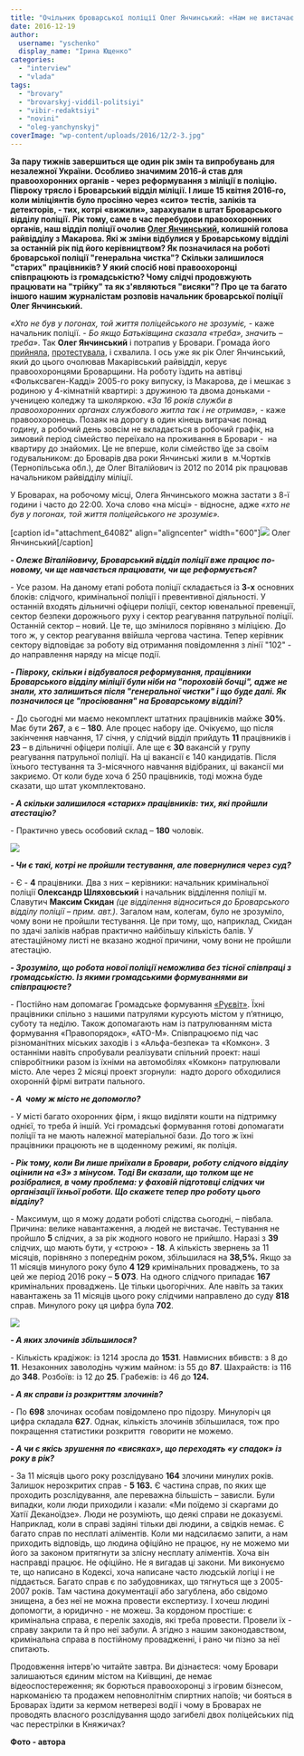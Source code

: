 ```yaml
---
title: "Очільник броварської поліції Олег Янчинський: «Нам не вистачає людей»"
date: 2016-12-19
author: 
  username: "yschenko"
  display_name: "Ірина Ющенко"
categories: 
  - "interview"
  - "vlada"
tags: 
  - "brovary"
  - "brovarskyj-viddil-politsiyi"
  - "vibir-redaktsiyi"
  - "novini"
  - "oleg-yanchynskyj"
coverImage: "wp-content/uploads/2016/12/2-3.jpg"
---
```


**За пару тижнів завершиться ще один рік змін та випробувань для незалежної України. Особливо значимим 2016-й став для правоохоронних органів - через реформування з міліції в поліцію. Півроку трясло і Броварський відділ міліції. І лише 15 квітня 2016-го, коли міліціянтів було просіяно через «сито» тестів, заліків та детекторів, - тих, котрі «вижили», зарахували в штат Броварського відділу поліції.** **Рік тому, саме в час перебудови правоохоронних органів, наш відділ поліції очолив [Олег Янчинський](https://mpz.brovary.org/tymchasovym-ochilnykom-brovarskoyi-politsiyi-pryznachyly-golovu-makarivskogo-rajviddilku/), колишній голова райвідділу з Макарова. Які ж зміни відбулися у Броварському відділі за останній рік під його керівництвом? Як позначилася на роботі броварської поліції "генеральна чистка"? Скільки залишилося "старих" працівників? У який спосіб нові правоохоронці співпрацюють із громадськістю? Чому слідчі продовжують працювати на "трійку" та як з'являються "висяки"? Про це та багато іншого нашим журналістам розповів начальник броварської поліції Олег Янчинський.**

_«Хто не був у погонах, той життя поліцейського не зрозуміє,_ - каже начальник поліції. - _Бо якщо Батьківщина сказала «треба», значить – треба»_. Так **Олег Янчинський** і потрапив у Бровари. Громада його [прийняла,](https://mpz.brovary.org/dva-mozhlyvi-ochilnyky-brovarskoyi-politsiyi-pospilkuvalys-iz-gromadoyu-u-miskviddili-foto/) [протестувала,](https://mpz.brovary.org/gromadska-rada-pry-politsiyi-proekzamenuvala-novogo-t-v-o-nachalnyka-politsiyi-olega-yanchynskogo/) і схвалила. І ось уже як рік Олег Янчинський, який до цього очолював Макарівський райвідділ, керує правоохоронцями Броварщини. На роботу їздить на автівці «Фольксваген-Кадді» 2005-го року випуску, із Макарова, де і мешкає з родиною у 4-кімнатній квартирі: з дружиною та двома доньками - ученицею коледжу та школяркою. _«За 16 років служби в правоохоронних органах службового житла так і не отримав»,_ - каже правоохоронець. Позаяк на дорогу в один кінець витрачає понад годину, а робочий день зовсім не вкладається в робочий графік, на зимовий період сімейство переїхало на проживання в Бровари -  на квартиру до знайомих. Це не вперше, коли сімейство їде за своїм годувальником: до Броварів два роки Янчинські жили в  м.Чортків (Тернопільська обл.), де Олег Віталійович із 2012 по 2014 рік працював начальником райвідділу міліції.

У Броварах, на робочому місці, Олега Янчинського можна застати з 8-ї години і часто до 22:00. Хоча слово «на місці» - відносне, адже _«хто не був у погонах, той життя поліцейського не зрозуміє»._

\[caption id="attachment\_64082" align="aligncenter" width="600"\][![](https://mpz.brovary.org/wp-content/uploads/2016/12/3-2.jpg)](https://mpz.brovary.org/wp-content/uploads/2016/12/3-2.jpg) Олег Янчинський\[/caption\]

**_\- Олеже Віталійовичу, Броварський відділ поліції вже працює по-новому, чи ще навчається працювати, чи ще реформується?_**

\- Усе разом. На даному етапі робота поліції складається із **3-х** основних блоків: слідчого, кримінальної поліції і превентивної діяльності. У останній входять дільничні офіцери поліції, сектор ювенальної превенції, сектор безпеки дорожнього руху і сектор реагування патрульної поліції. Останній сектор – новий. Це те, що змінилося порівняно з міліцією. До того ж, у сектор реагування ввійшла чергова частина. Тепер керівник сектору відповідає за роботу від отримання повідомлення з лінії "102" - до направлення наряду на місце події.

**_\- Півроку, скільки і відбувалося реформування, працівники Броварського відділу міліції були ніби на "пороховій бочці", адже не знали, хто залишиться після "генеральної чистки" і що буде далі. Як позначилося це "просіювання" на Броварському відділі?_**

\- До сьогодні ми маємо некомплект штатних працівників майже **30%**. Має бути **267**, а є – **180**. Але процес набору іде. Очікуємо, що після закінчення навчання, 17 січня, у слідчий відділ прийдуть **11** працівників і **23** – в дільничні офіцери поліції. Але ще є **30** вакансій у групу реагування патрульної поліції. На ці вакансії є 140 кандидатів. Після їхнього тестування та 3-місячного навчання відібраних, ці вакансії ми закриємо. От коли буде хоча б 250 працівників, тоді можна буде сказати, що штат укомплектовано.

**_\- А скільки залишилося «старих» працівників: тих, які пройшли атестацію?_**

\- Практично увесь особовий склад – **180** чоловік.

[![](https://mpz.brovary.org/wp-content/uploads/2016/12/6-2.jpg)](https://mpz.brovary.org/wp-content/uploads/2016/12/6-2.jpg)

**_\- Чи є такі, котрі не пройшли тестування, але повернулися через суд?_**

\- Є - **4** працівники. Два з них – керівники: начальник кримінальної поліції **Олександр Шляховський** і начальник відділення поліції м. Славутич **Максим Скидан** _(це відділення відноситься до Броварського відділу поліції – прим. авт.)_. Загалом нам, колегам, було не зрозуміло, чому вони не пройшли тестування. Це при тому, що, наприклад, Скидан по здачі заліків набрав практично найбільшу кількість балів. У атестаційному листі не вказано жодної причини, чому вони не пройшли атестацію.

**_\- Зрозуміло, що робота нової поліції неможлива без тісної співпраці з громадськістю. Із якими громадськими формуваннями ви співпрацюєте?_**

\- Постійно нам допомагає Громадське формування [«Руєвіт»](https://mpz.brovary.org/gf-ruyevyt-za-poryadok-u-misti-ta-rajoni-shhob-vlada-ne-krala-ta-davala-zhyty-lyudyam/). Їхні працівники спільно з нашими патрулями курсують містом у п’ятницю, суботу та неділю. Також допомагають нам із патрулюванням міста формування «Правопорядок», «АТО-М». Співпрацюємо під час різноманітних міських заходів і з «Альфа-безпека» та «Комкон». З останніми навіть спробували реалізувати спільний проект: наші співробітники разом із їхніми на автомобілях «Комкон» патрулювали місто. Але через 2 місяці проект згорнули:  надто дорого обходилися охоронній фірмі витрати пального.

**_\- А  чому ж місто не допомогло?_**

\- У місті багато охоронних фірм, і якщо виділяти кошти на підтримку однієї, то треба й іншій. Усі громадські формування готові допомагати поліції та не мають належної матеріальної бази. До того ж їхні працівники працюють не в щоденному режимі, як поліція.

**_\- Рік тому, коли Ви лише приїхали в Бровари, роботу слідчого відділу оцінили на «3» з мінусом. Тоді Ви сказали, що толком ще не розібралися, в чому проблема: у фаховій підготовці слідчих чи організації їхньої роботи. Що скажете тепер про роботу цього відділу?_**

\- Максимум, що я можу додати роботі слідства сьогодні, – півбала. Причина: велике навантаження, а людей не вистачає. Тестування не пройшло **5** слідчих, а за рік жодного нового не прийшло. Наразі з **39** слідчих, що мають бути, у «строю» - **18**. А кількість звернень за 11 місяців, порівняно з попереднім роком, збільшилася на **38,5%.** Якщо за 11 місяців минулого року було **4 129** кримінальних проваджень, то за цей же період 2016 року – **5 073**. На одного слідчого припадає **167** кримінальних проваджень. Це тільки цьогорічних. Але навіть за таких навантажень за 11 місяців цього року слідчими направлено до суду **818** справ. Минулого року ця цифра була **702**.

[![](https://mpz.brovary.org/wp-content/uploads/2016/12/5-4.jpg)](https://mpz.brovary.org/wp-content/uploads/2016/12/5-4.jpg)

**_\- А яких злочинів збільшилося?_**

\- Кількість крадіжок: із 1214 зросла до **1531**. Навмисних вбивств: з 8 до **11**. Незаконних заволодінь чужим майном: із 55 до **87**. Шахрайств: із 116 до **348**. Розбоїв: із 12 до **25**. Грабежів: із 46 до **124.**

**_\- А як справи із розкриттям злочинів?_**

\- По **698** злочинах особам повідомлено про підозру. Минулоріч ця цифра складала **627**. Однак, кількість злочинів збільшилася, тож про покращення статистики розкриття  говорити не можемо.

**_\- А чи є якісь зрушення по «висяках», що переходять «у спадок» із року в рік?_**

\- За 11 місяців цього року розслідувано **164** злочини минулих років. Залишок нерозкритих справ - **5 163.** Є частина справ, по яких ще проходить розслідування, але переважна більшість – зависли. Були випадки, коли люди приходили і казали: «Ми поїдемо зі скаргами до Хатії Деканоїдзе». Люди не розуміють, що деякі справи не доказуємі. Наприклад, коли в справі задіяні тільки дві людини, а свідків немає. Є багато справ по несплаті аліментів. Коли ми надсилаємо запити, а нам приходить відповідь, що людина офіційно не працює, ну не можемо ми його за законом притягнути за злісну несплату аліментів. Хоча він насправді працює. Не офіційно. Не я вигадав ці закони. Ми виконуємо те, що написано в Кодексі, хоча написане часто людській логіці і не піддається. Багато справ є по забудовниках, що тягнуться ще з 2005-2007 років. Там частина документації або загублена, або свідомо знищена, а без неї не можна провести експертизу. І хочеш людині допомогти, а юридично - не можеш. За кордоном простіше: є кримінальна справа, є перелік заходів, які треба провести. Провели їх - справу закрили та й про неї забули. А згідно з нашим законодавством, кримінальна справа в постійному провадженні, і рано чи пізно за неї спитають.

Продовження інтерв'ю читайте завтра. Ви дізнаєтеся: чому Бровари залишаються єдиним містом на Київщині, де немає відеоспостереження; як борються правоохоронці з ігровим бізнесом, наркоманією та продажем неповнолітнім спиртних напоїв; чи бояться в Броварах їздити за кермом нетверезі водії і чому в Броварах не проводять власного розслідування щодо загибелі двох поліцейських під час перестрілки в Княжичах?

**Фото - автора**

